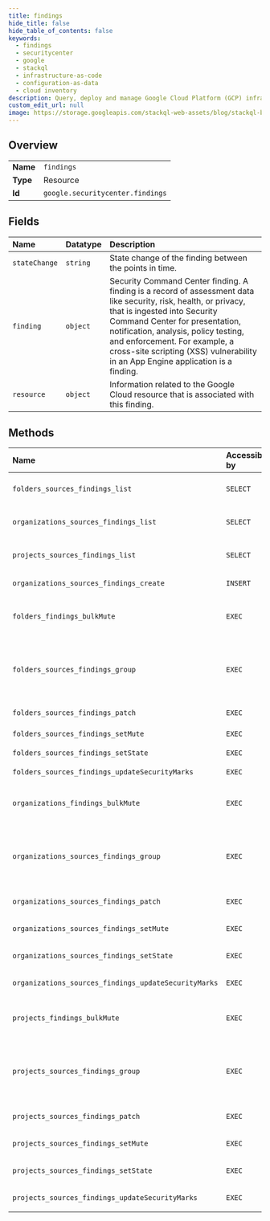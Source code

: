 ```yaml
---
title: findings
hide_title: false
hide_table_of_contents: false
keywords:
  - findings
  - securitycenter
  - google    
  - stackql
  - infrastructure-as-code
  - configuration-as-data
  - cloud inventory
description: Query, deploy and manage Google Cloud Platform (GCP) infrastructure and resources using SQL
custom_edit_url: null
image: https://storage.googleapis.com/stackql-web-assets/blog/stackql-blog-post-featured-image.png
---
```

  
    

## Overview
<table><tbody>
<tr><td><b>Name</b></td><td><code>findings</code></td></tr>
<tr><td><b>Type</b></td><td>Resource</td></tr>
<tr><td><b>Id</b></td><td><code>google.securitycenter.findings</code></td></tr>
</tbody></table>

## Fields
| Name | Datatype | Description |
|:-----|:---------|:------------|
| `stateChange` | `string` | State change of the finding between the points in time. |
| `finding` | `object` | Security Command Center finding. A finding is a record of assessment data like security, risk, health, or privacy, that is ingested into Security Command Center for presentation, notification, analysis, policy testing, and enforcement. For example, a cross-site scripting (XSS) vulnerability in an App Engine application is a finding. |
| `resource` | `object` | Information related to the Google Cloud resource that is associated with this finding. |
## Methods
| Name | Accessible by | Required Params | Description |
|:-----|:--------------|:----------------|:------------|
| `folders_sources_findings_list` | `SELECT` | `foldersId, sourcesId` | Lists an organization or source's findings. To list across all sources provide a `-` as the source id. Example: /v1/organizations/{organization_id}/sources/-/findings |
| `organizations_sources_findings_list` | `SELECT` | `organizationsId, sourcesId` | Lists an organization or source's findings. To list across all sources provide a `-` as the source id. Example: /v1/organizations/{organization_id}/sources/-/findings |
| `projects_sources_findings_list` | `SELECT` | `projectsId, sourcesId` | Lists an organization or source's findings. To list across all sources provide a `-` as the source id. Example: /v1/organizations/{organization_id}/sources/-/findings |
| `organizations_sources_findings_create` | `INSERT` | `organizationsId, sourcesId` | Creates a finding. The corresponding source must exist for finding creation to succeed. |
| `folders_findings_bulkMute` | `EXEC` | `foldersId` | Kicks off an LRO to bulk mute findings for a parent based on a filter. The parent can be either an organization, folder or project. The findings matched by the filter will be muted after the LRO is done. |
| `folders_sources_findings_group` | `EXEC` | `foldersId, sourcesId` | Filters an organization or source's findings and groups them by their specified properties. To group across all sources provide a `-` as the source id. Example: /v1/organizations/{organization_id}/sources/-/findings, /v1/folders/{folder_id}/sources/-/findings, /v1/projects/{project_id}/sources/-/findings |
| `folders_sources_findings_patch` | `EXEC` | `findingsId, foldersId, sourcesId` | Creates or updates a finding. The corresponding source must exist for a finding creation to succeed. |
| `folders_sources_findings_setMute` | `EXEC` | `findingsId:setMute, foldersId, sourcesId` | Updates the mute state of a finding. |
| `folders_sources_findings_setState` | `EXEC` | `findingsId:setState, foldersId, sourcesId` | Updates the state of a finding. |
| `folders_sources_findings_updateSecurityMarks` | `EXEC` | `findingsId, foldersId, sourcesId` | Updates security marks. |
| `organizations_findings_bulkMute` | `EXEC` | `organizationsId` | Kicks off an LRO to bulk mute findings for a parent based on a filter. The parent can be either an organization, folder or project. The findings matched by the filter will be muted after the LRO is done. |
| `organizations_sources_findings_group` | `EXEC` | `organizationsId, sourcesId` | Filters an organization or source's findings and groups them by their specified properties. To group across all sources provide a `-` as the source id. Example: /v1/organizations/{organization_id}/sources/-/findings, /v1/folders/{folder_id}/sources/-/findings, /v1/projects/{project_id}/sources/-/findings |
| `organizations_sources_findings_patch` | `EXEC` | `findingsId, organizationsId, sourcesId` | Creates or updates a finding. The corresponding source must exist for a finding creation to succeed. |
| `organizations_sources_findings_setMute` | `EXEC` | `findingsId:setMute, organizationsId, sourcesId` | Updates the mute state of a finding. |
| `organizations_sources_findings_setState` | `EXEC` | `findingsId:setState, organizationsId, sourcesId` | Updates the state of a finding. |
| `organizations_sources_findings_updateSecurityMarks` | `EXEC` | `findingsId, organizationsId, sourcesId` | Updates security marks. |
| `projects_findings_bulkMute` | `EXEC` | `projectsId` | Kicks off an LRO to bulk mute findings for a parent based on a filter. The parent can be either an organization, folder or project. The findings matched by the filter will be muted after the LRO is done. |
| `projects_sources_findings_group` | `EXEC` | `projectsId, sourcesId` | Filters an organization or source's findings and groups them by their specified properties. To group across all sources provide a `-` as the source id. Example: /v1/organizations/{organization_id}/sources/-/findings, /v1/folders/{folder_id}/sources/-/findings, /v1/projects/{project_id}/sources/-/findings |
| `projects_sources_findings_patch` | `EXEC` | `findingsId, projectsId, sourcesId` | Creates or updates a finding. The corresponding source must exist for a finding creation to succeed. |
| `projects_sources_findings_setMute` | `EXEC` | `findingsId:setMute, projectsId, sourcesId` | Updates the mute state of a finding. |
| `projects_sources_findings_setState` | `EXEC` | `findingsId:setState, projectsId, sourcesId` | Updates the state of a finding. |
| `projects_sources_findings_updateSecurityMarks` | `EXEC` | `findingsId, projectsId, sourcesId` | Updates security marks. |
